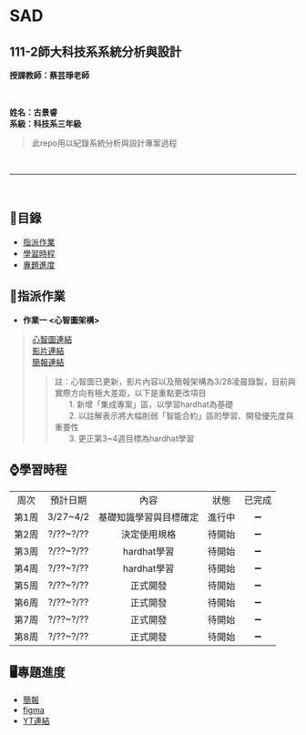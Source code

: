 # SAD

## 111-2師大科技系系統分析與設計

**授課教師：蔡芸琤老師**

<br />

**姓名：古景睿** <br/>
**系級：科技系三年級**
>此repo用以紀錄系統分析與設計專案過程

<br />  

----------------------------

<br />  

## 🧭目錄
- [指派作業](#指派作業)
- [學習時程](#學習時程)
- [專題進度](#專題進度)

## 💯指派作業
- **作業一 <心智圖架構>**
> [心智圖連結](https://gitmind.com/app/docs/m3wnjzsz) <br />
> [影片連結](https://youtu.be/YykQ55HCKwo) <br />
> [簡報連結](https://drive.google.com/file/d/1NOT18sjHYwDGYXwV5Z4xIpWkbtQzl1NP/view?usp=share_link) <br />
>> 註：心智圖已更新，影片內容以及簡報架構為3/28凌晨錄製，目前與實際方向有極大差距，以下是重點更改項目 <br />
>> &ensp;&ensp;&ensp;  1. 新增「集成專案」區，以學習hardhat為基礎 <br />
>> &ensp;&ensp;&ensp;  2. 以註解表示將大幅削弱「智能合約」區的學習、開發優先度與重要性 <br />
>> &ensp;&ensp;&ensp;  3. 更正第3~4週目標為hardhat學習

## ⌚學習時程
<table>
    <tr>
        <td align="center">周次</td>
        <td align="center">預計日期</td>
        <td align="center">內容</td>
        <td align="center">狀態</td>
        <td align="center">已完成</td>
    </tr>
    <tr>
        <td align="center">第1周</td>
        <td align="center">3/27~4/2</td>
        <td align="center">基礎知識學習與目標確定</td>
        <td align="center">進行中</td>
        <td align="center">➖</td>
    </tr>
    <tr>
        <td align="center">第2周</td>
        <td align="center">?/??~?/??</td>
        <td align="center">決定使用規格</td>
        <td align="center">待開始</td>
        <td align="center">➖</td>
    </tr>
    <tr>
        <td align="center">第3周</td>
        <td align="center">?/??~?/??</td>
        <td align="center">hardhat學習</td>
        <td align="center">待開始</td>
        <td align="center">➖</td>
    </tr>
    <tr>
        <td align="center">第4周</td>
        <td align="center">?/??~?/??</td>
        <td align="center">hardhat學習</td>
        <td align="center">待開始</td>
        <td align="center">➖</td>
    </tr>
    <tr>
        <td align="center">第5周</td>
        <td align="center">?/??~?/??</td>
        <td align="center">正式開發</td>
        <td align="center">待開始</td>
        <td align="center">➖</td>
    </tr>
    <tr>
        <td align="center">第6周</td>
        <td align="center">?/??~?/??</td>
        <td align="center">正式開發</td>
        <td align="center">待開始</td>
        <td align="center">➖</td>
    </tr>
    <tr>
        <td align="center">第7周</td>
        <td align="center">?/??~?/??</td>
        <td align="center">正式開發</td>
        <td align="center">待開始</td>
        <td align="center">➖</td>
    </tr>
    <tr>
        <td align="center">第8周</td>
        <td align="center">?/??~?/??</td>
        <td align="center">正式開發</td>
        <td align="center">待開始</td>
        <td align="center">➖</td>
    </tr>
</table>


## 🖥專題進度
- [簡報](https://github.com/machipriest/SAD/blob/main/SAD%20%E6%9C%9F%E6%9C%AB.pdf)
- [figma](https://www.figma.com/proto/KfeWknXuVgHKtqAkiir56G/prototype?node-id=1-4&starting-point-node-id=1%3A4)
- [YT連結](https://www.youtube.com/watch?v=AVqxqS57YHg)
